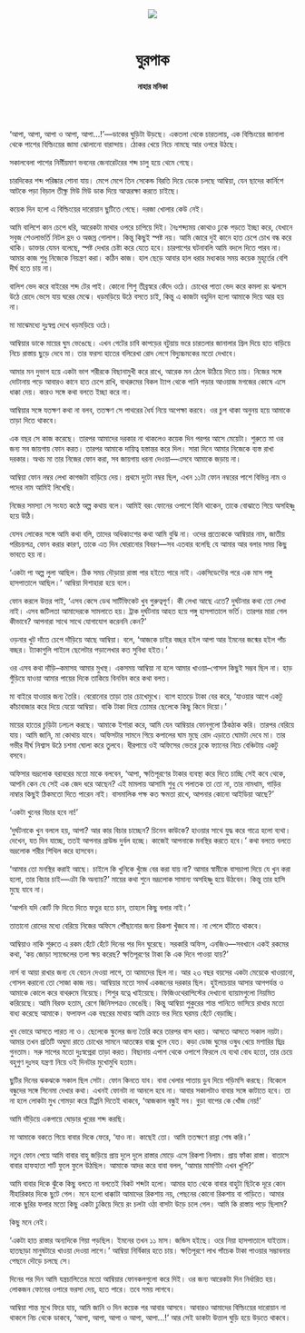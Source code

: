 <div align=center>
<img src=https://images.prothomalo.com/prothomalo-bangla%2F2022-05%2Ffc918d45-029c-4a5e-aebb-b5ac1b8fc162%2FWhatsApp_Image_2022_05_19_at_12_04.jpg?rect=0%2C205%2C2918%2C1532&w=1200&ar=40%3A21&auto=format%2Ccompress&ogImage=true&mode=crop&overlay=&overlay_position=bottom&overlay_width_pct=1 />
<br><br>
<h1>ঘুরপাক</h1> 
<h4>নাহার মনিকা</h4>
<br><br>
</div>

‘আপা, আপা, আপা ও আপা, আপা...!’—ডাকের ঘুড়িটা উড়ছে। একতলা থেকে চারতলায়, এক বিল্ডিংয়ের জানালা থেকে পাশের বিল্ডিংয়ের জামা ঝোলানো বারান্দায়। ঠোকর খেয়ে নিচে নামছে আর ওপরে উঠছে।

সকালবেলা পাশের নির্মীয়মাণ ভবনের জেনারেটরের শব্দ চালু হয়ে থেমে গেছে।

চারদিকের শব্দ পরিষ্কার শোনা যায়। মেপে মেপে তিন সেকেন্ড বিরতি দিয়ে ডেকে চলছে আম্বিয়া, যেন ছাদের কার্নিশে আটকে পড়া বিড়াল তীক্ষ্ণ মিউ মিউ ডাক দিয়ে আত্মরক্ষা করতে চাইছে।

কয়েক দিন হলো এ বিল্ডিংয়ের দারোয়ান ছুটিতে গেছে। দরজা খোলার কেউ নেই।

আমি বালিশে কান চেপে ধরি, আরেকটা মাথার ওপরে চাপিয়ে দিই। নৈঃশব্দ্যময় কোথাও ঢুকে পড়তে ইচ্ছা করে, যেখানে সবুজ শেওলাভর্তি নিটল হ্রদ ও অজস্র গোলাপ। কিন্তু কিছুই স্পষ্ট নয়। আমি জোরে দুই কানে হাত চেপে চোখ বন্ধ করে থাকি। ডাক্তার যেমন বলেছে, স্পষ্ট দেখার চেষ্টা করে যেতে হবে। চারপাশের ঘটনাবলি আমি বদলে দিতে পারব না। আমার কাজ শুধু নিজেকে নিয়ন্ত্রণ করা। কঠিন কাজ। হাল ছেড়ে আবার হাল ধরার মধ্যকার সময় কয়েক মুহূর্তের বেশি দীর্ঘ হতে চায় না।

বালিশ ভেদ করে বাইরের শব্দ টের পাই। কোনো শিশু তীব্রস্বরে কেঁদে ওঠে। চোখের পাতা ভেদ করে কমলা রং ঝলসে উঠে রোদে ভেসে যায় ঘরের মেঝে। ধড়মড়িয়ে উঠে বসতে চাই, কিন্তু এ কাজটা বহুদিন হলো আমাকে দিয়ে আর হয় না।

মা মাঝেমধ্যে দুঃস্বপ্ন দেখে ধড়মড়িয়ে ওঠে।

আম্বিয়ার ডাকে মায়ের ঘুম ভেঙেছে। এখন গেটের চাবি কাপড়ের বটুয়ায় ভরে চারতলার জানালার গ্রিল দিয়ে হাত বাড়িয়ে নিচে রাস্তায় ছুড়ে দেবে মা। তার ফরসা হাতের বলিরেখা রোদ লেগে বিদ্যুচ্চমকের মতো দেখাবে।

আমার মন দুভাগ হয়ে একটা ভাগ শরীরকে বিছানামুখী করে রাখে, আরেক মন ঠেলে উঠিয়ে দিতে চায়। নিজের সঙ্গে দোটানায় পড়ে আবারও কানে হাত চেপে রাখি, বাথরুমের বিকল ট্যাপ থেকে পানি পড়ার আওয়াজ মগজের কোষে এসে ধাক্কা দেয়। কারও সঙ্গে কথা বলতে ইচ্ছা করে না।

আম্বিয়ার সঙ্গে যতক্ষণ কথা না বলব, ততক্ষণ সে পাথরের ধৈর্য নিয়ে অপেক্ষা করবে। ওর চুপ থাকা অনুনয় হয়ে আমাকে তাড়া দিতে থাকবে।

এক বছর সে কাজ করেছে। তারপর আমাদের দরকার না থাকলেও কয়েক দিন পরপর আসে মেয়েটা। শুরুতে মা ওর জন্য সব জায়গায় ফোন করত। তারপর আমাকে দায়িত্ব হস্তান্তর করে দিল। সারা দিনে আমার নিজেকে ব্যস্ত রাখা দরকার। অথচ মা তার নিজের ফোন করা, সব জায়গায় ধরনা দেওয়া—এসবে আমাকে জড়ায় না।

আম্বিয়া ফোন নম্বর লেখা কাগজটা বাড়িয়ে দেয়। প্রথমে দুটো নম্বর ছিল, এখন ১১টা ফোন নম্বরের পাশে বিভিন্ন নাম ও পদের নাম আমিই লিখেছি।

নিজের সমস্যা সে সংযত কণ্ঠে অল্প কথায় বলে। আমিই বরং ফোনের ওপাশে যিনি থাকেন, তাকে বোঝাতে গিয়ে অসহিষ্ণু হয়ে উঠি।

যেসব লোকের সঙ্গে আমি কথা বলি, তাদের অধিকাংশের কথা আমি বুঝি না। ওদের প্রত্যেককে আম্বিয়ার নাম, জাতীয় পরিচয়পত্র, ফোন করার কারণ, তাকে এত দিন ঘোরানোর বিবরণ—সব এতবার বলেছি যে আমার আর বলার সময় কিছু ভাবতে হয় না।

‘একটা পা অল্প লুলা আছিল। ঠিক সময় দৌড়ায়া রাস্তা পার হইতে পারে নাই। একসিডেন্টের পরে এক মাস পঙ্গু হাসপাতালে আছিল।’ আম্বিয়া দিশাহারা হয়ে বলে।

ফোন করলে উত্তর পাই, ‘এসব কেসে ডেথ সার্টিফিকেট খুব গুরুত্বপূর্ণ। কী লেখা আছে এতে? দুর্ঘটনার কথা তো লেখা নাই। এসব জটিলতা আমাদেরকে সামলাতে হয়। ট্রাক দুর্ঘটনায় আহত হয়ে পঙ্গু হাসপাতালে ভর্তি। তারপর মারা গেল কীভাবে? আপনারা সাথে সাথে যোগাযোগ করেননি কেন?’

ওড়নার খুট দাঁতে চেপে দাঁড়িয়ে আছে আম্বিয়া। বলে, ‘আজকে চাইর বচ্ছর হইল আপা আর ইমনের জন্মের হইল পাঁচ বচ্ছর। ট্যাকাগুলি পাইলে ছেলেটার পড়ালেখার কত সুবিধা হইত।’

ওর এসব কথা দাঁড়ি–কমাসহ আমার মুখস্থ। একসময় আম্বিয়া না হলে আমার খাওয়া–গোসল কিছুই সম্ভব ছিল না। হাড় গুঁড়িয়ে যাওয়া আমার পায়ের দিকে তাকিয়ে বিনবিন করে কথা বলত।

মা বাইরে যাওয়ার জন্য তৈরি। বেরোনোর তাড়া তার চোখেমুখে। ব্যাগ হাতড়ে টাকা বের করে, ‘যাওয়ার আগে একটু কাঁচাবাজার করে দিয়ে যেয়ো আম্বিয়া। বাকি টাকা দিয়ে তোমার ছেলেকে কিছু কিনে দিয়ো।’

মায়ের হাতের চুড়িটা ঢলঢল করছে। আমাকে ইশারা করে, আমি যেন আম্বিয়ার ফোনগুলো ঠিকঠাক করি। তারপর বেরিয়ে যায়। আমি জানি, মা কোথায় যাবে। অফিসটার সামনে গিয়ে কপালের ঘাম মুছে রোদ এড়াতে ঘোমটা দেবে মা। তার গভীর দীর্ঘ নিশ্বাস উঠে চশমা ঘোলা করে তুলবে। ধীরপায়ে ওই অফিসের ভেতর ঢুকে ফ্যানের নিচে বেঞ্চিটায় একটু বসবে।

অফিসার ভদ্রলোক বরাবরের মতো মাকে বলবেন, ‘আপা, ক্ষতিপূরণের টাকার ব্যবস্থা করে দিতে চাচ্ছি সেই কবে থেকে, আপনি কেন যে সেই এক জেদ ধরে আছেন? এই মামলায় আসামি শুধু যে পলাতক তা তো না, তার নামধাম, গাড়ির নাম্বার কিছুই ঠিকমতো দিতে পারেন নাই। বাসমালিক পক্ষ কত ক্ষমতা রাখে, আপনার কোনো আইডিয়া আছে?’

‘একটা খুনের বিচার হবে না!’

‘দুর্ঘটনাকে খুন বললে হয়, আপা? আর কার বিচার চাচ্ছেন? চিনেন কাউকে? হাওয়ার সাথে যুদ্ধ করে গাত্রে হলো ব্যথা। দেখেন, যত দিন যাচ্ছে, ততই আপনার গ্রাউন্ড দুর্বল হচ্ছে। কাজেই আপনাকে মনস্থির করতে হবে।’ কথা বলতে বলতে ভদ্রলোক শরীর শিথিল করে হাসবেন।

‘আমার তো মনস্থির করাই আছে। চাইলে কি খুনিকে খুঁজে বের করা যায় না? আমার স্বামীকে বাসচাপা দিয়ে যে খুন করা হলো, তার বিচার চাই—এটা কি অন্যায়?’ মায়ের কথা শুনে ভদ্রলোক সামান্য অসহিষ্ণু হয়ে উঠবেন। কিন্তু তার হাসি মুছে যাবে না।

‘আপনি যদি কোর্ট ফি দিতে দিতে ফতুর হতে চান, তাহলে কিছু বলার নাই।’

তাতানো রোদের মধ্যে বেরিয়ে নিজের অফিসে পৌঁছানোর জন্য রিকশা খুঁজবে মা। না পেলে হাঁটতে থাকবে।

আম্বিয়াও নাকি শুরুতে এ রকম হেঁটে হেঁটে দিনের পর দিন ঘুরেছে। সরকারি অফিস, এনজিও—সবখানে একই রকমের কথা, ‘কয় জোড়া স্যান্ডেলের তলা ক্ষয় করেছ? ক্ষতিপূরণের টাকা কি এক দিনে পাওয়া যায়?’

নার্স বা আয়া রাখার জন্য যে বেতন দেওয়া লাগে, তা আমাদের ছিল না। আর ২৩ বছর বয়সের একটা মেয়েকে খাওয়ানো, গোসল করানো তো সোজা কাজ নয়। আম্বিয়ার মতো সমর্থ একজনের দরকার ছিল। হুইলচেয়ার আসার আগপর্যন্ত ও আমাকে কোলে করে বাথরুমে নিয়েছে। শিশুর যত্নে খাইয়েছে। ফিজিওথেরাপিস্টের দেখানো ব্যায়ামগুলো নিয়মিত করিয়েছে। আমি বিরক্ত হতাম, রেগে জিনিসপত্রও ভেঙেছি। কিন্তু আম্বিয়া পুকুরের শান্ত পানিতে ভাসিয়ে রাখার মতো বাধ্য করেছে আমাকে। ফলাফল এক বছরের মাথায় আমি ক্রাচে ভর দিয়ে ঘরময় হেঁটে বেড়াচ্ছি।

খুব ভোরে আসতে পারত না ও। ছেলেকে স্কুলের জন্য তৈরি করে তারপর বাস ধরত। আসতে আসতে সকাল নয়টা। আমার তখন প্রতিটি অঘুমা রাতে চোখের সামনে আতঙ্কের বাক্স খুলে যেত। কড়া ডোজ ঘুমের ওষুধ খেয়ে মশারির ছিদ্র গুনতাম। সরু সাপের মতো দুঃস্বপ্নেরা তাড়া করত। বিছানায় এপাশ থেকে ওপাশে ফিরলে যে ব্যথা বোধ হতো, তার চেয়ে বহুগুণ দুঃসহ যন্ত্রণা নিয়ে ওই দিনটার মুখোমুখি হতাম।

ছুটির দিনের ঝকঝকে সকাল ছিল সেটা। ফোন কিনতে যাব। বাবা খেলার পাতায় ডুব দিয়ে গড়িমসি করছে। বিকেলে বন্ধুদের সঙ্গে সিনেমা দেখার কথা। এখনই ফোনটা না আনলে হবে না। আবার সকালটাও বাবার সঙ্গে কাটাতে হবে। তা না হলে লোকটা মুখ গোমড়া করে টিপ্পনি দিতেই থাকবে, ‘আজকাল বন্ধুই সব। বুড়া বাপের কে খোঁজ নেয়!’

আমি দাঁড়িয়ে একপায়ে ঘোড়ার খুরের শব্দ করছি।

মা আমাকে বকতে গিয়ে বাবার দিকে ফেরে, ‘যাও না। কাছেই তো। আমি ততক্ষণে রান্না শেষ করি।’

নতুন ফোন পেয়ে আমি বাবার বাহু জড়িয়ে প্রায় দুলে দুলে রাস্তার মোড়ে এসে রিকশা নিলাম। প্রায় ফাঁকা রাস্তা। বাতাসে বাবার হাফহাতা শার্ট ফুলে ফুলে উঠছিল। আমাকে আদর করে বাবা বলল, ‘আমার মামণিটা এখন খুশি?’

আমি বাবার দিকে ঝুঁকে কিছু বলতে না বলতেই বিকট শব্দটা হলো। আমার হাত থেকে বাবার বাহুটা ছিটকে দূরে কোন নীহারিকার দিকে ছুটে গেল। মনে হলো ধাক্কাটা আমাদের রিকশায় নয়, পেছনের কোনো রিকশায় বা গাড়িতে। আমার নাকে ছুরির ফলার মতো কিছু একটা ঢুকিয়ে দিয়ে রং চলটা ওঠা বাসটা উড়ে চলে গেল। আমি কি রাস্তায় পড়ে ছিলাম?

কিছু মনে নেই।

‘একটা হাত রাস্তার অন্যদিকে গিয়া পড়ছিল। ইমনের তখন ১১ মাস। জন্ডিস হইছে। ওরে নিয়া হাসপাতালে যাইতাম। হাতছাড়া মানুষটারে খাওয়া দেওয়া লাগে।’ আম্বিয়া নির্বিকার হতে চায়। ক্ষতিপূরণে লাখ পাঁচেক টাকা পাওয়ার সম্ভাবনার পেছনে দৌড়ে চলছে সে।

দিনের পর দিন আমি যন্ত্রচালিতের মতো আম্বিয়ার ফোনকলগুলো করে দিই। ওর জন্য আরেকটা দিন নির্ধারিত হয়। লোকজন ফোনের ওপারে ভরসা দেয়, হতে পারে। তবে সময় লাগবে।

আম্বিয়া শান্ত মুখে ফিরে যায়, আমি জানি ও দিন কয়েক পর আবার আসবে। আবারও আমাদের বিল্ডিংয়ের দারোয়ান না থাকলে নিচ থেকে ডাকবে, ‘আপা, আপা, আপা ও আপা, আপা...!’ আর সেই ডাকটা উত্তাল ঘুড়ি হয়ে উড়তে থাকবে।
